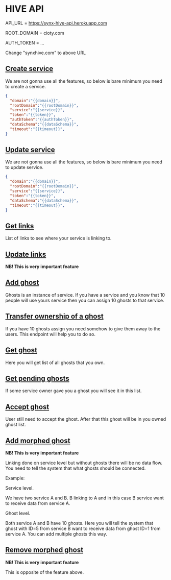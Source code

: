 # HIVE API

API_URL = https://synx-hive-api.herokuapp.com

ROOT_DOMAIN = cioty.com

AUTH_TOKEN = ...

Change "synxhive.com" to above URL

## [Create service](https://norniras.github.io/synx-hive-api-docs/#create-service)

We are not gonna use all the features, so below is bare minimum you need to create a service.

```json
{
  "domain":"{{domain}}",
  "rootDomain":"{{rootDomain}}",
  "service":"{{service}}",
  "token":"{{token}}",
  "authToken":"{{authToken}}",
  "dataSchema":"{{dataSchema}}",
  "timeout":"{{timeout}}",
}
```

## [Update service](https://norniras.github.io/synx-hive-api-docs/#update-service)

We are not gonna use all the features, so below is bare minimum you need to update service.

```json
{
  "domain":"{{domain}}",
  "rootDomain":"{{rootDomain}}",
  "service":"{{service}}",
  "token":"{{token}}",
  "dataSchema":"{{dataSchema}}",
  "timeout":"{{timeout}}",
}
```

## [Get links](https://norniras.github.io/synx-hive-api-docs/#get-links)

List of links to see where your service is linking to.

## [Update links](https://norniras.github.io/synx-hive-api-docs/#update-links)

**NB! This is very important feature**

## [Add ghost](https://norniras.github.io/synx-hive-api-docs/#add-ghosts)

Ghosts is an instance of service. If you have a service and you know that 10 people will use yours service then you can assign 10 ghosts to that service.

## [Transfer ownership of a ghost](https://norniras.github.io/synx-hive-api-docs/#transfer-ownership-of-a-ghost)

If you have 10 ghosts assign you need somehow to give them away to the users. This endpoint will help you to do so.

## [Get ghost](https://norniras.github.io/synx-hive-api-docs/#get-ghosts)

Here you will get list of all ghosts that you own.

## [Get pending ghosts](https://norniras.github.io/synx-hive-api-docs/#pending-ghosts)

If some service owner gave you a ghost you will see it in this list.

## [Accept ghost](https://norniras.github.io/synx-hive-api-docs/#accept-ghost)

User still need to accept the ghost. After that this ghost will be in you owned ghost list.

## [Add morphed ghost](https://norniras.github.io/synx-hive-api-docs/#add-morphed-ghost)

**NB! This is very important feature**

Linking done on service level but without ghosts there will be no data flow. You need to tell the system that what ghosts should be connected.

Example:

Service level.

We have two service A and B. B linking to A and in this case B service want to receive data from service A.

Ghost level.

Both service A and B have 10 ghosts. Here you will tell the system that ghost with ID=5 from service B want to receive data from ghost ID=1 from service A. You can add multiple ghosts this way.

## [Remove morphed ghost](https://norniras.github.io/synx-hive-api-docs/#remove-morphed-ghost)

**NB! This is very important feature**

This is opposite of the feature above.
